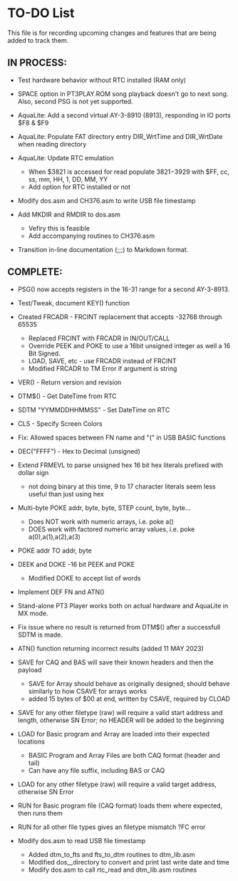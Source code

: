 # TO-DO List

This file is for recording upcoming changes and features that are being added to track them.

## IN PROCESS:

- Test hardware behavior without RTC installed (RAM only)

- SPACE option in PT3PLAY.ROM song playback doesn't go to next song. Also, second PSG is not yet supported.

- AquaLite: Add a second virtual AY-3-8910 (8913), responding in IO ports $F8 & $F9

- AquaLite: Populate FAT directory entry DIR_WrtTime and DIR_WrtDate when reading directory

- AquaLite: Update RTC emulation
  - When $3821 is accessed for read populate $3821-$3929 with $FF, cc, ss, mm, HH, 1, DD, MM, YY
  - Add option for RTC installed or not

- Modify dos.asm and CH376.asm to write USB file timestamp

- Add MKDIR and RMDIR to dos.asm
  - Vefiry this is feasible
  - Add accompanying routines to CH376.asm

- Transition in-line documentation (;;;) to Markdown format.

## COMPLETE:

- PSG() now accepts registers in the 16-31 range for a second AY-3-8913.

- Test/Tweak, document KEY() function

- Created FRCADR - FRCINT replacement that accepts -32768 through 65535
  - Replaced FRCINT with FRCADR in IN/OUT/CALL
  - Override PEEK and POKE to use a 16bit unsigned integer as well a 16 Bit Signed.
  - LOAD, SAVE, etc - use FRCADR instead of FRCINT
  - Modified FRCADR to TM Error if argument is string

- VER() - Return version and revision

- DTM$() - Get DateTime from RTC

- SDTM "YYMMDDHHMMSS" - Set DateTime on RTC

- CLS - Specify Screen Colors

- Fix: Allowed spaces between FN name and "(" in USB BASIC functions

- DEC("FFFF") - Hex to Decimal (unsigned)

- Extend FRMEVL to parse unsigned hex 16 bit hex literals prefixed with dollar sign
  - not doing binary at this time, 9 to 17 character literals seem less useful than just using hex

- Multi-byte POKE addr, byte, byte, STEP count, byte, byte...
  - Does NOT work with numeric arrays, i.e. poke a()
  - DOES work with factored numeric array values, i.e. poke a(0),a(1),a(2),a(3)

- POKE addr TO addr, byte

- DEEK and DOKE -16 bit PEEK and POKE
  -  Modified DOKE to accept list of words

- Implement DEF FN and ATN()

- Stand-alone PT3 Player works both on actual hardware and AquaLite in MX mode.

- Fix issue where no result is returned from DTM$() after a successfull SDTM is made.

- ATN() function returning incorrect results (added 11 MAY 2023)

- SAVE for CAQ and BAS will save their known headers and then the payload 
  - SAVE for Array should behave as originally designed; should behave similarly to how CSAVE for arrays works
  - added 15 bytes of $00 at end, written by CSAVE, required by CLOAD

- SAVE for any other filetype (raw) will require a valid start address and length, otherwise SN Error; no HEADER will be added to the beginning

- LOAD for Basic program and Array are loaded into their expected locations
  - BASIC Program and Array Files are both CAQ format (header and tail)
  - Can have any file suffix, including BAS or CAQ

- LOAD for any other filetype (raw) will require a valid target address, otherwise SN Error

- RUN for Basic program file (CAQ format) loads them where expected, then runs them

- RUN for all other file types gives an filetype mismatch ?FC error

- Modify dos.asm to read USB file timestamp
  - Added dtm_to_fts and fts_to_dtm routines to dtm_lib.asm
  - Modified dos__directory to convert and print last write date and time
  - Modify dos.asm to call rtc_read and dtm_lib.asm routines

